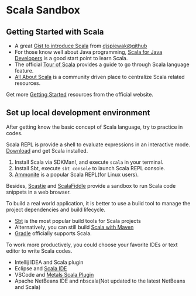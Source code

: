 # Scala Sandbox

## Getting Started  with Scala

* A great [Gist to introduce Scala]((https://gist.github.com/djspiewak/cb72c41ac335a3a9b28b3307be04aa43)) from [djspiewak@github](https://github.com/djspiewak)
* For those know well about Java programming,  [Scala for Java Developers](https://docs.scala-lang.org/tutorials/scala-for-java-programmers.html) is a good start point to learn Scala.
* The official [Tour of Scala](https://docs.scala-lang.org/tour/tour-of-scala.html) provides a guide to go through Scala language feature.
* [All About Scala](https://allaboutscala.com/) is a community driven place to centralize  Scala related resources.

Get more [Getting Started](https://docs.scala-lang.org/getting-started/index.html) resources from the official website.

## Set up local development environment

After getting know the basic concept of Scala language, try to practice in codes.

Scala REPL is provide a shell  to evaluate expressions in an interactive mode.  [Download](https://www.scala-lang.org/download/) and get Scala installed.

1. Install Scala via SDKMan!,  and execute `scala` in your terminal.
2. Install Sbt, execute `sbt console` to launch Scala REPL console. 
3. [Ammonite](http://ammonite.io/) is a popular Scala REPL(for Linux users). 

Besides,   [Scastie](https://scastie.scala-lang.org) and [ScalaFiddle](https://scalafiddle.io/) provide a sandbox to run Scala code snippets in a web browser.

To build a real world application, it is better to use a build tool to manage the project dependencies and build lifecycle.

*  [Sbt](https://www.scala-sbt.org) is the most popular build tools for Scala projects
*  Alternatively, you can still build [Scala with Maven](https://docs.scala-lang.org/tutorials/scala-with-maven.html)
*  [Gradle](https://docs.gradle.org/current/userguide/scala_plugin.html) officially supports Scala.

To work more productively, you could choose your favorite IDEs or text editor to write Scala codes.

* Intellij IDEA and Scala plugin
* Eclipse and [Scala IDE](https://www.scala-ide.org)
* VSCode and [Metals Scala Plugin](https://marketplace.visualstudio.com/items?itemName=scalameta.metals#overview)
* Apache NetBeans IDE  and nbscala(Not updated to the latest NetBeans and Scala)

